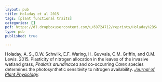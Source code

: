 ```yaml
---
layout: pub
title: Holaday et al 2015
tags: [plant functional traits]
categories: []
pdf: https://dl.dropboxusercontent.com/u/69724712/reprints/Holaday%2BSchwilk%2Betal-2015_N_use_plasticity.pdf
type: pub
published: true

---
```

Holaday, A. S., D.W. Schwilk, E.F. Waring, H. Guvvala, C.M. Griffin, and O.M. Lewis. 2015. Plasticity of nitrogen allocation in the leaves of the invasive wetland grass, *Phalaris arundinacea* and co-occurring *Carex* species determines the photosynthetic sensitivity to nitrogen availability. [*Journal of Plant Physiology*](http://www.sciencedirect.com/science/article/pii/S0176161715000140).
